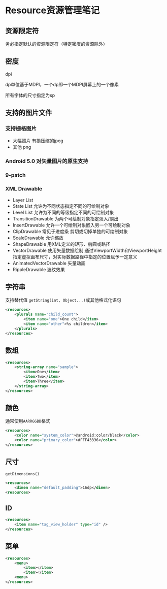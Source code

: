 # Resource资源管理笔记

## 资源限定符

务必指定默认的资源限定符（特定密度的资源除外）

## 密度

dpi

dp单位基于MDPI，一个dp即一个MDPI屏幕上的一个像素

所有字体的尺寸指定为sp

## 支持的图片文件

### 支持栅格图片

- 大幅照片 有损压缩的jpeg
- 其他 png

### Android 5.0 对矢量图片的原生支持

### 9-patch

### XML Drawable

- Layer List
- State List 允许为不同状态指定不同的可绘制对象
- Level List 允许为不同的等级指定不同的可绘制对象
- TransitionDrawable 为两个可绘制对象指定淡入/淡出
- InsertDrawable 允许一个可绘制对象嵌入另一个可绘制对象
- ClipDrawable 常见于进度条 剪切或切掉单独的可绘制对象
- ScaleDrawable 允许缩放
- ShapeDrawable 用XML定义的矩形、椭圆或路径
- VectorDrawable 使用矢量数据绘制
    通过ViewportWidth和ViewportHeight指定虚拟画布尺寸，对实际数据路径中指定的位置赋予一定意义
- AnimatedVectorDrawable 矢量动画
- RippleDrawable 波纹效果

## 字符串

支持替代值 `getString(int, Object...)`或其他格式化语句

```xml
<resources>
    <plurals name="child_count">
        <item name="one">One child</item>
        <item name="other">%s children</item>
    </plurals>
</resources>
```

## 数组

```xml
<resources>
    <string-array name="sample">
        <item>One</item>
        <item>Two</item>
        <item>Three</item>
    </string-array>
</resources>
```

## 颜色

通常使用`AARRGGBB`格式

```xml
<resources>
    <color name="system_color">@android:color/black</color>
    <color name="primary_color">#FFF43336</color>
</resources>
```

## 尺寸

`getDimensions()`

```xml
<resources>
    <dimen name="default_padding">16dp</dimen>
<resources>
```

## ID

```xml
<resources>
    <item name="tag_view_holder" type="id" />
</resources>
```

## 菜单

```xml
<resources>
    <menu>
        <item></item>
        <item></item>
    <menu>
</resources>
```